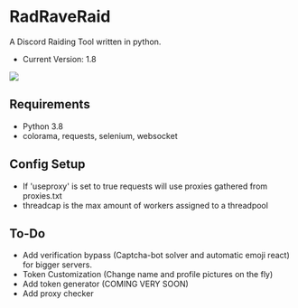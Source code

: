 # RadRaveRaid
A Discord Raiding Tool written in python.
  - Current Version: 1.8
  
![](https://raw.githubusercontent.com/riaaaaaaaa/RadRaveRaid/master/screenie.png)

## Requirements
  - Python 3.8
  - colorama, requests, selenium, websocket

## Config Setup
  - If 'useproxy' is set to true requests will use proxies gathered from proxies.txt
  - threadcap is the max amount of workers assigned to a threadpool

## To-Do
  - Add verification bypass (Captcha-bot solver and automatic emoji react) for bigger servers.
  - Token Customization (Change name and profile pictures on the fly)
  - Add token generator (COMING VERY SOON)
  - Add proxy checker
